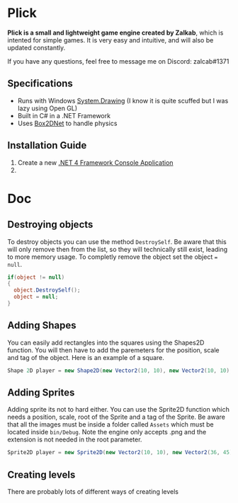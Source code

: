 # Plick
**Plick is a small and lightweight game engine created by Zalkab**, which is intented for simple games. It is very easy and intuitive, and will also be updated constantly.

If you have any questions, feel free to message me on Discord: zalcab#1371

## Specifications
* Runs with Windows [System.Drawing](https://docs.microsoft.com/en-us/dotnet/api/system.drawing?view=net-6.0) (I know it is quite scuffed but I was lazy using Open GL)
* Built in C# in a .NET Framework
* Uses [Box2DNet](https://github.com/codeyu/Box2DNet) to handle physics
## Installation Guide
1. Create a new [.NET 4 Framework Console Application](https://www.youtube.com/watch?v=sAWHLUpxCJI)
2. 
# Doc
## Destroying objects
To destroy objects you can use the method `DestroySelf`. Be aware that this will only remove then from the list, so they will technically still exist, leading to more memory usage. To completly remove the object set the object `= null`.
```cs
if(object != null) 
{
  object.DestroySelf();
  object = null;
}
```
## Adding Shapes
You can easily add rectangles into the squares using the Shapes2D function. You will then have to add the paremeters for the position, scale and tag of the object. Here is an example of a square.
```cs
Shape 2D player = new Shape2D(new Vector2(10, 10), new Vector2(10, 10), "Test");
```
## Adding Sprites
Adding sprite its not to hard either. You can use the Sprite2D function which needs a position, scale, root of the Sprite and a tag of the Sprite. Be aware that all the images must be inside a folder called `Assets` which must be located inside `bin/Debug`. Note the engine only accepts .png and the extension is not needed in the root parameter.
```cs
Sprite2D player = new Sprite2D(new Vector2(10, 10), new Vector2(36, 45), "Sprites/Players/player1", "Player");
```
## Creating levels
There are probably lots of different ways of creating levels
